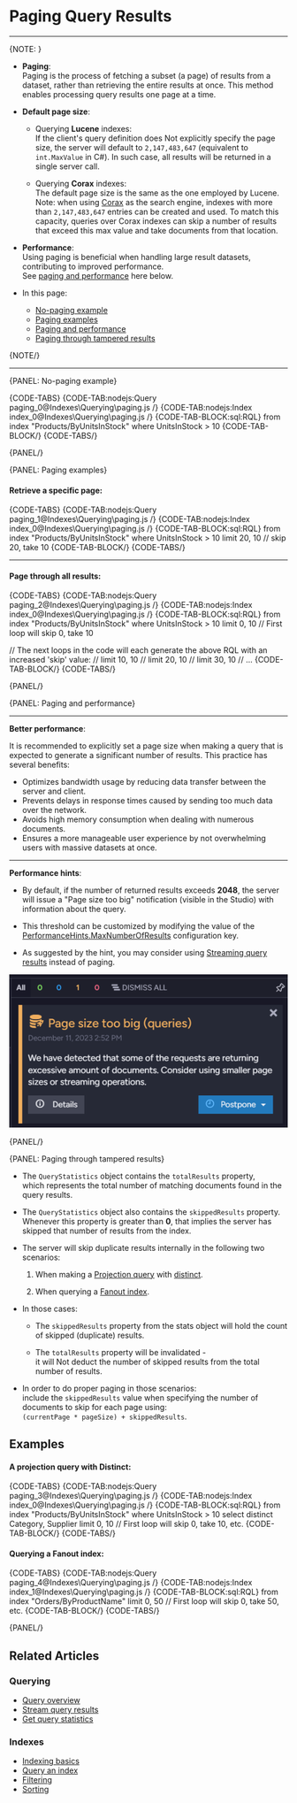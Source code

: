 # Paging Query Results
---

{NOTE: }

* **Paging**:  
  Paging is the process of fetching a subset (a page) of results from a dataset, rather than retrieving the entire results at once.
  This method enables processing query results one page at a time.

* **Default page size**:

    * Querying **Lucene** indexes:  
      If the client's query definition does Not explicitly specify the page size, the server will default to `2,147,483,647` (equivalent to  `int.MaxValue` in C#). 
      In such case, all results will be returned in a single server call.

    * Querying **Corax** indexes:  
      The default page size is the same as the one employed by Lucene.  
      Note: when using [Corax](../../indexes/search-engine/corax) as the search engine, indexes with more than `2,147,483,647` entries can be created and used.
      To match this capacity, queries over Corax indexes can skip a number of results that exceed this max value and take documents from that location.  

* **Performance**:  
  Using paging is beneficial when handling large result datasets, contributing to improved performance.  
  See [paging and performance](../../indexes/querying/paging#paging-and-performance) here below.

* In this page:

    * [No-paging example](../../indexes/querying/paging#no---paging-example)
    * [Paging examples](../../indexes/querying/paging#paging-examples)
    * [Paging and performance](../../indexes/querying/paging#paging-and-performance)
    * [Paging through tampered results](../../indexes/querying/paging#paging-through-tampered-results)

{NOTE/}

---

{PANEL: No-paging example}

{CODE-TABS}
{CODE-TAB:nodejs:Query paging_0@Indexes\Querying\paging.js /}
{CODE-TAB:nodejs:Index index_0@Indexes\Querying\paging.js /}
{CODE-TAB-BLOCK:sql:RQL}
from index "Products/ByUnitsInStock"
where UnitsInStock > 10
{CODE-TAB-BLOCK/}
{CODE-TABS/}

{PANEL/}

{PANEL: Paging examples}

#### Retrieve a specific page:

{CODE-TABS}
{CODE-TAB:nodejs:Query paging_1@Indexes\Querying\paging.js /}
{CODE-TAB:nodejs:Index index_0@Indexes\Querying\paging.js /}
{CODE-TAB-BLOCK:sql:RQL}
from index "Products/ByUnitsInStock"
where UnitsInStock > 10
limit 20, 10 // skip 20, take 10
{CODE-TAB-BLOCK/}
{CODE-TABS/}

---

#### Page through all results:

{CODE-TABS}
{CODE-TAB:nodejs:Query paging_2@Indexes\Querying\paging.js /}
{CODE-TAB:nodejs:Index index_0@Indexes\Querying\paging.js /}
{CODE-TAB-BLOCK:sql:RQL}
from index "Products/ByUnitsInStock"
where UnitsInStock > 10
limit 0, 10 // First loop will skip 0, take 10

// The next loops in the code will each generate the above RQL with an increased 'skip' value:
// limit 10, 10
// limit 20, 10
// limit 30, 10
// ...
{CODE-TAB-BLOCK/}
{CODE-TABS/}

{PANEL/}

{PANEL: Paging and performance}

---

**Better performance**:

It is recommended to explicitly set a page size when making a query that is expected to generate a significant number of results.
This practice has several benefits:

* Optimizes bandwidth usage by reducing data transfer between the server and client.
* Prevents delays in response times caused by sending too much data over the network.
* Avoids high memory consumption when dealing with numerous documents.
* Ensures a more manageable user experience by not overwhelming users with massive datasets at once.

---

**Performance hints**:

* By default, if the number of returned results exceeds **2048**, the server will issue a "Page size too big" notification (visible in the Studio) with information about the query.

* This threshold can be customized by modifying the value of the [PerformanceHints.MaxNumberOfResults](../../server/configuration/performance-hints-configuration#performancehints.maxnumberofresults) configuration key.

* As suggested by the hint, you may consider using [Streaming query results](../../client-api/session/querying/how-to-stream-query-results) instead of paging.

![Figure 1. Performance Hint](images/performance-hint.png "Performance Hint")

{PANEL/}

{PANEL: Paging through tampered results}

* The `QueryStatistics` object contains the `totalResults` property,  
  which represents the total number of matching documents found in the query results.

* The `QueryStatistics` object also contains the `skippedResults` property.  
  Whenever this property is greater than **0**, that implies the server has skipped that number of results from the index.

* The server will skip duplicate results internally in the following two scenarios:

    1. When making a [Projection query](../../indexes/querying/projections) with [distinct](../../indexes/querying/distinct).

    2. When querying a [Fanout index](../../indexes/indexing-nested-data#fanout-index---multiple-index-entries-per-document).

* In those cases:

    * The `skippedResults` property from the stats object will hold the count of skipped (duplicate) results.

    * The `totalResults` property will be invalidated -  
      it will Not deduct the number of skipped results from the total number of results.

* In order to do proper paging in those scenarios:  
  include the `skippedResults` value when specifying the number of documents to skip for each page using:  
  `(currentPage * pageSize) + skippedResults`.

## Examples

#### A projection query with Distinct:

{CODE-TABS}
{CODE-TAB:nodejs:Query paging_3@Indexes\Querying\paging.js /}
{CODE-TAB:nodejs:Index index_0@Indexes\Querying\paging.js /}
{CODE-TAB-BLOCK:sql:RQL}
from index "Products/ByUnitsInStock"
where UnitsInStock > 10
select distinct Category, Supplier
limit 0, 10  // First loop will skip 0, take 10, etc.
{CODE-TAB-BLOCK/}
{CODE-TABS/}

#### Querying a Fanout index:

{CODE-TABS}
{CODE-TAB:nodejs:Query paging_4@Indexes\Querying\paging.js /}
{CODE-TAB:nodejs:Index index_1@Indexes\Querying\paging.js /}
{CODE-TAB-BLOCK:sql:RQL}
from index "Orders/ByProductName"
limit 0, 50  // First loop will skip 0, take 50, etc.
{CODE-TAB-BLOCK/}
{CODE-TABS/}

{PANEL/}

## Related Articles

### Querying

- [Query overview](../../client-api/session/querying/how-to-query)
- [Stream query results](../../client-api/session/querying/how-to-stream-query-results)
- [Get query statistics](../../client-api/session/querying/how-to-get-query-statistics)

### Indexes

- [Indexing basics](../../indexes/indexing-basics)
- [Query an index](../../indexes/querying/query-index)
- [Filtering](../../indexes/querying/filtering)
- [Sorting](../../indexes/querying/sorting)  
